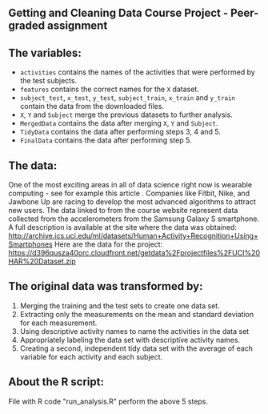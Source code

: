## Getting and Cleaning Data Course Project - Peer-graded assignment


## The variables:   
* `activities` contains the names of the activities that were performed by the test subjects.
* `features` contains the correct names for the `X` dataset.
* `subject_test`, `x_test`, `y_test`, `subject_train`, `x_train` and `y_train` contain the data from the downloaded files.
* `X`, `Y` and `Subject` merge the previous datasets to further analysis.
* `MergedData` contains the data after merging `X`, `Y` and `Subject`.
* `TidyData` contains the data after performing steps 3, 4 and 5.
* `FinalData` contains the data after performing step 5.

## The data:
One of the most exciting areas in all of data science right now is wearable computing - see for example this article . Companies like Fitbit, Nike, and Jawbone Up are racing to develop the most advanced algorithms to attract new users. The data linked to from the course website represent data collected from the accelerometers from the Samsung Galaxy S smartphone. A full description is available at the site where the data was obtained:
http://archive.ics.uci.edu/ml/datasets/Human+Activity+Recognition+Using+Smartphones
Here are the data for the project:
https://d396qusza40orc.cloudfront.net/getdata%2Fprojectfiles%2FUCI%20HAR%20Dataset.zip

## The original data was transformed by:
1. Merging the training and the test sets to create one data set.
2. Extracting only the measurements on the mean and standard deviation for each measurement. 
3. Using descriptive activity names to name the activities in the data set
4. Appropriately labeling the data set with descriptive activity names. 
5. Creating a second, independent tidy data set with the average of each variable for each activity and each subject. 

## About the R script:
File with R code "run_analysis.R" perform the above 5 steps.
